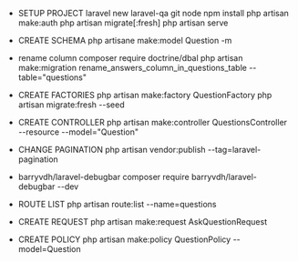 - SETUP PROJECT
laravel new laravel-qa
git
node
npm install
php artisan make:auth
php artisan migrate[:fresh]
php artisan serve

- CREATE SCHEMA
php artisane make:model Question -m

* rename column
composer require doctrine/dbal
php artisan make:migration rename_answers_column_in_questions_table --table="questions"

- CREATE FACTORIES
php artisan make:factory QuestionFactory
php artisan migrate:fresh --seed

- CREATE CONTROLLER
php artisan make:controller QuestionsController --resource --model="Question"

- CHANGE PAGINATION
php artisan vendor:publish --tag=laravel-pagination

- barryvdh/laravel-debugbar
composer require barryvdh/laravel-debugbar --dev

- ROUTE LIST
php artisan route:list --name=questions

- CREATE REQUEST
php artisan make:request AskQuestionRequest

- CREATE POLICY
php artisan make:policy QuestionPolicy --model=Question
